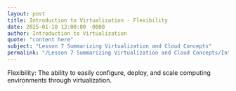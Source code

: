 ```yaml
---
layout: post
title: Introduction to Virtualization - Flexibility
date: 2025-01-10 12:00:00 -0000
author: Introduction to Virtualization
quote: "content here"
subject: "Lesson 7 Summarizing Virtualization and Cloud Concepts"
permalink: "/Lesson 7 Summarizing Virtualization and Cloud Concepts/Introduction to Virtualization/Introduction to Virtualization - Flexibility"
---
```


Flexibility: The ability to easily configure, deploy, and scale computing environments through virtualization.
